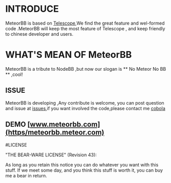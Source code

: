 # INTRODUCE
MeteorBB is based on [Telescope](https://github.com/TelescopeJS/Telescope),We find the great feature and wel-formed code .MeteorBB will keep the most feature of Telescope , and keep friendly to chinese developer and users.


# WHAT'S MEAN OF MeteorBB

MeteorBB is a tribute to NodeBB ,but now our slogan is ** No Meteor No BB **  ,cool!



## ISSUE

MeteorBB is developing ,Any contribute is welcome, you can post question and issue at [issues](https://github.com/cobola/meteorbb/issues),if you want involved the code,please contact me [cobola](cobola@gmail.com)




## DEMO [www.meteorbb.com](https/meteorbb.meteor.com)





#LICENSE

"THE BEAR-WARE LICENSE" (Revision 43):

As long as you retain this notice you can do whatever you want with this stuff. If we meet some day, and you think this stuff is worth it, you can buy me a bear in return.
